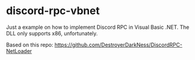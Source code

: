 # discord-rpc-vbnet
Just a example on how to implement Discord RPC in Visual Basic .NET. The DLL only supports x86, unfortunately.

Based on this repo:
https://github.com/DestroyerDarkNess/DiscordRPC-NetLoader

